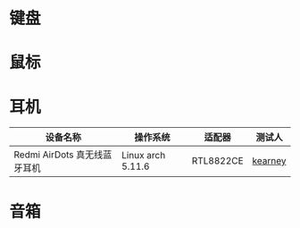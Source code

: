 # 键盘

# 鼠标

# 耳机

| 设备名称 | 操作系统 | 适配器 | 测试人 |
|--|--|--|--|
| Redmi AirDots 真无线蓝牙耳机 | Linux arch 5.11.6 | RTL8822CE |[kearney](https://github.com/BackMountainDevil)|

# 音箱
